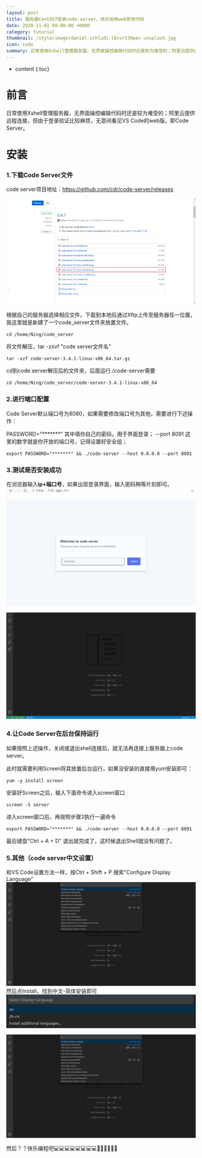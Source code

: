 ```yaml
---
layout: post
title: 服务器CentOS7安装code-server，快乐地用web修改代码
date: 2020-11-01 00:00:00 +0800
category: tutorial
thumbnail: /style/image/daniel-schludi-l8cvrt3Hpec-unsplash.jpg
icon: code
summary: 日常使用Xshell管理服务器，无界面操控编辑代码时还是较为难受的；阿里云提供远程连接，但由于登录验证比较麻烦，无意间看见VSCode的web版，即CodeServer。
---
```


* content
{:toc}

# 前言
日常使用Xshell管理服务器，无界面操控编辑代码时还是较为难受的；阿里云提供远程连接，但由于登录验证比较麻烦，无意间看见VS Code的web版，即Code Server。

# 安装
### 1.下载Code Server文件
code server项目地址：https://github.com/cdr/code-server/releases

![image.png](https://raw.githubusercontent.com/Ning-Qie/Ning-Qie.github.io/master/ning_file/image/image-0e507a3b215f4a12943316a43dab0043.png)

根据自己的服务器选择相应文件，下载到本地后通过Xftp上传至服务器任一位置，我这里就是新建了一个code_server文件夹放置文件。

```language
cd /home/Ning/code_server
```
将文件解压，tar -zxvf "code server文件名"
```language
tar -xzf code-server-3.4.1-linux-x86_64.tar.gz
```
cd到code server解压后的文件夹，后面运行./code-server需要
```language
cd /home/Ning/code_server/code-server-3.4.1-linux-x86_64
```

### 2.进行端口配置
Code Server默认端口号为8080，如果需要修改端口号为其他，需要进行下述操作：

PASSWORD="*******"   其中填你自己的密码，用于界面登录；
--port 8091 这里的数字就是你开放的端口号，记得设置好安全组；
```language
export PASSWORD="*******" && ./code-server --host 0.0.0.0 --port 8091
```

### 3.测试是否安装成功
在浏览器输入**ip+端口号**，如果出现登录界面，输入密码稍等片刻即可。
![image.png](https://raw.githubusercontent.com/Ning-Qie/Ning-Qie.github.io/master/ning_file/image/image-ac285cb2d2d9414a8b8e2fd41797f98f.png)

![image.png](https://raw.githubusercontent.com/Ning-Qie/Ning-Qie.github.io/master/ning_file/image/image-bf99594fda884707b62f846946b920a0.png)

![image.png](https://raw.githubusercontent.com/Ning-Qie/Ning-Qie.github.io/master/ning_file/image/image-0408728818fc43b9af49a6057cc664ff.png)

### 4.让Code Server在后台保持运行
如果按照上述操作，关闭或退出shell连接后，就无法再连接上服务器上code server。

此时就需要利用Screen将其放置后台运行，如果没安装的直接用yum安装即可：
```language
yum -y install screen
```
安装好Screen之后，输入下面命令进入screen窗口
```language
screen -S server
```

进入screen窗口后，再按照步骤2执行一遍命令
```language
export PASSWORD="*******" && ./code-server --host 0.0.0.0 --port 8091
```
最后键盘"Ctrl + A + D" 退出就完成了，这时候退出Shell就没有问题了。

### 5.其他（code server中文设置）
和VS Code设置方法一样，按Ctrl + Shift + P
搜索"Configure Display Language"
![image.png](https://raw.githubusercontent.com/Ning-Qie/Ning-Qie.github.io/master/ning_file/image/image-db5b46eec4b74c568c42055f60ab1b3e.png)
然后点Install，找到中文-简体安装即可
![image.png](https://raw.githubusercontent.com/Ning-Qie/Ning-Qie.github.io/master/ning_file/image/image-2e6e11f9882f4c19862de4799c4f2182.png)

![image.png](https://raw.githubusercontent.com/Ning-Qie/Ning-Qie.github.io/master/ning_file/image/image-db5b46eec4b74c568c42055f60ab1b3e.png)



然后？？快乐编程吧💻💻💻💻💻💻💻💻🎉🎉🎉🎉🎉🎉